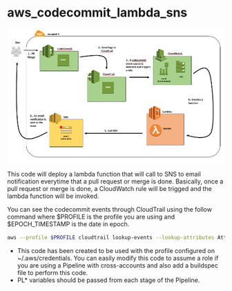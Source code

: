 # aws_codecommit_lambda_sns

![Minimal Screenshot](img/diagram.png)

This code will deploy a lambda function that will call to SNS to email notification everytime that a pull request or merge is done. Basically, once a pull request or merge is done, a CloudWatch rule will be trigged and the lambda function will be invoked.

You can see the codecommit events through CloudTrail using the follow command where $PROFILE is the profile you are using and $EPOCH_TIMESTAMP is the date in epoch.

```bash
aws --profile $PROFILE cloudtrail lookup-events --lookup-attributes AttributeKey=EventSource,AttributeValue=codecommit.amazonaws.com --start-time $EPOCH_TIMESTAMP --end-time $EPOCH_TIMESTAMP --max-results 10
```

- This code has been created to be used with the profile configured on ~/.aws/credentials. You can easily modify this code to assume a role if you are using a Pipeline with cross-accounts and also add a buildspec file to perform this code.
- PL* variables should be passed from each stage of the Pipeline.
